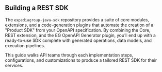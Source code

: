 ## Building a REST SDK
The `expediagroup-java-sdk` repository provides a suite of core modules, extensions, and a code-generation plugins that automate the creation of a "Product SDK" from your OpenAPI specification. By combining the Core, REST extension, and the EG OpenAPI Generator plugin, you’ll end up with a ready-to-use SDK complete with generated operations, data models, and execution pipelines. 

This guide walks API teams through each implementation steps, configurations, and customizations to produce a tailored REST SDK for their services.
